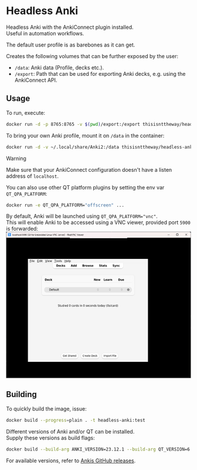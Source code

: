 # Headless Anki
Headless Anki with the AnkiConnect plugin installed.  
Useful in automation workflows.

The default user profile is as barebones as it can get.

Creates the following volumes that can be further exposed by the user:
- `/data`: Anki data (Profile, decks etc.).
- `/export`: Path that can be used for exporting Anki decks, e.g. using the AnkiConnect API.

## Usage
To run, execute:
```bash
docker run -d -p 8765:8765 -v $(pwd)/export:/export thisisnttheway/headless-anki:latest
```

To bring your own Anki profile, mount it on `/data` in the container:
```bash
docker run -d -v ~/.local/share/Anki2:/data thisisnttheway/headless-anki:latest
```

> [!WARNING]
> Make sure that your AnkiConnect configuration doesn't have a listen address of `localhost`.

You can also use other QT platform plugins by setting the env var `QT_QPA_PLATFORM`:
```bash
docker run -e QT_QPA_PLATFORM="offscreen" ...
```

By default, Anki will be launched using `QT_QPA_PLATFORM="vnc"`.  
This will enable Anki to be accessed using a VNC viewer, provided port `5900` is forwarded:  
![](images/vnc_gui.png)

## Building
To quickly build the image, issue:
```bash
docker build --progress=plain . -t headless-anki:test
```

Different versions of Anki and/or QT can be installed.  
Supply these versions as build flags:
```bash
docker build --build-arg ANKI_VERSION=23.12.1 --build-arg QT_VERSION=6 ...
```

For available versions, refer to [Ankis GitHub releases](https://github.com/ankitects/anki/releases).